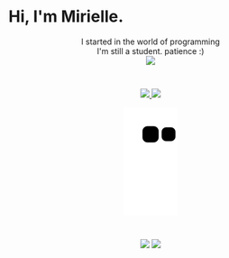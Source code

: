 # Hi, I'm Mirielle.

<div align="center"> I started in the world of programming</div>
<div align="center"> I'm still a student. patience :)</div>
<div align="center">  <img height="180em" src="https://images-wixmp-ed30a86b8c4ca887773594c2.wixmp.com/f/116cdaf0-2bda-4ad4-b379-4ac86460ad41/d534vy4-4eea021d-87b1-496e-8c13-f5f6bb44ad90.jpg/v1/fill/w_1032,h_774,q_70,strp/memes__all_the_axl_s_things_by_luiscotsuki3_d534vy4-pre.jpg?token=eyJ0eXAiOiJKV1QiLCJhbGciOiJIUzI1NiJ9.eyJzdWIiOiJ1cm46YXBwOjdlMGQxODg5ODIyNjQzNzNhNWYwZDQxNWVhMGQyNmUwIiwiaXNzIjoidXJuOmFwcDo3ZTBkMTg4OTgyMjY0MzczYTVmMGQ0MTVlYTBkMjZlMCIsIm9iaiI6W1t7ImhlaWdodCI6Ijw9OTYwIiwicGF0aCI6IlwvZlwvMTE2Y2RhZjAtMmJkYS00YWQ0LWIzNzktNGFjODY0NjBhZDQxXC9kNTM0dnk0LTRlZWEwMjFkLTg3YjEtNDk2ZS04YzEzLWY1ZjZiYjQ0YWQ5MC5qcGciLCJ3aWR0aCI6Ijw9MTI4MCJ9XV0sImF1ZCI6WyJ1cm46c2VydmljZTppbWFnZS5vcGVyYXRpb25zIl19.5V6yf9c1U6gKhv--KE203DmDBSUtT55al7lxAZSx0eI"/>
</div>

#

<div align="center">
  <a href="https://github.com/miriellerosa">
  <img height="180em" src="https://github-readme-stats.vercel.app/api?username=miriellerosa&show_icons=true&theme=dark&include_all_commits=true&count_private=true&icon_color=483C32"/>
  <img height="180em" src="https://github-readme-stats.vercel.app/api/top-langs/?username=miriellerosa&layout=compact&langs_count=7&theme=dark"/>
  
  ![Snake animation](https://github.com/miriellerosa/miriellerosa/blob/output/github-contribution-grid-snake.svg)
</div>

#

<div align="center">
<a href = "mailto:mirielle.rosati@gmail.com"><img src="https://img.shields.io/badge/-Gmail-%23333?style=for-the-badge&logo=gmail&logoColor=white" target="_blank"></a>
  <a href="https://www.linkedin.com/in/mirielle-rosa-de-souza-6ba6b5199" target="_blank"><img src="https://img.shields.io/badge/-LinkedIn-%230077B5?style=for-the-badge&logo=linkedin&logoColor=white" target="_blank"></a> 
  </div>
